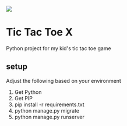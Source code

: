 ![](https://github.com/jpboudreault/tictactoe/workflows/syntax-and-unit-tests/badge.svg)

# Tic Tac Toe X
Python project for my kid's tic tac toe game

## setup
Adjust the following based on your environment

1. Get Python
1. Get PIP
1. pip install -r requirements.txt
1. python manage.py migrate
1. python manage.py runserver
